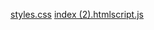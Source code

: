 [styles.css](https://github.com/user-attachments/files/22264561/styles.css)
[index (2).html](https://github.com/user-attachments/files/22264562/index.2.html)[script.js](https://github.com/user-attachments/files/22264563/script.js)
